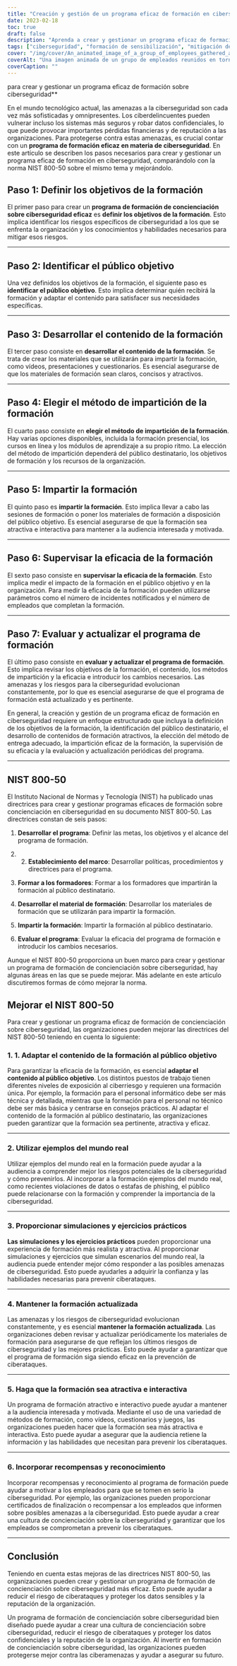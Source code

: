 ```yaml
---
title: "Creación y gestión de un programa eficaz de formación en ciberseguridad"
date: 2023-02-18
toc: true
draft: false
description: "Aprenda a crear y gestionar un programa eficaz de formación en ciberseguridad que reduzca el riesgo de ciberataques y proteja los datos confidenciales."
tags: ["ciberseguridad", "formación de sensibilización", "mitigación de riesgos", "protección de datos", "formación de empleados", "amenazas a la ciberseguridad", "riesgos de ciberseguridad", "objetivos de formación", "público destinatario", "impartición de formación", "formación interactiva", "ejemplos reales", "simulaciones", "ejercicios prácticos", "contenido de la formación", "NIST 800-50", "buenas prácticas de ciberseguridad", "cultura de la ciberseguridad", "recompensas y reconocimiento"]
cover: "/img/cover/An_animated_image_of_a_group_of_employees_gathered_around_a_whiteboard.png"
coverAlt: "Una imagen animada de un grupo de empleados reunidos en torno a un ordenador o un experto en seguridad explicando conceptos de ciberseguridad en una pizarra."
coverCaption: ""
---
```

 para crear y gestionar un programa eficaz de formación sobre ciberseguridad**

En el mundo tecnológico actual, las amenazas a la ciberseguridad son cada vez más sofisticadas y omnipresentes. Los ciberdelincuentes pueden vulnerar incluso los sistemas más seguros y robar datos confidenciales, lo que puede provocar importantes pérdidas financieras y de reputación a las organizaciones. Para protegerse contra estas amenazas, es crucial contar con un **programa de formación eficaz en materia de ciberseguridad**. En este artículo se describen los pasos necesarios para crear y gestionar un programa eficaz de formación en ciberseguridad, comparándolo con la norma NIST 800-50 sobre el mismo tema y mejorándolo.

## Paso 1: Definir los objetivos de la formación

El primer paso para crear un **programa de formación de concienciación sobre ciberseguridad eficaz** es **definir los objetivos de la formación**. Esto implica identificar los riesgos específicos de ciberseguridad a los que se enfrenta la organización y los conocimientos y habilidades necesarios para mitigar esos riesgos.

______

## Paso 2: Identificar el público objetivo

Una vez definidos los objetivos de la formación, el siguiente paso es **identificar el público objetivo**. Esto implica determinar quién recibirá la formación y adaptar el contenido para satisfacer sus necesidades específicas.

______

## Paso 3: Desarrollar el contenido de la formación

El tercer paso consiste en **desarrollar el contenido de la formación**. Se trata de crear los materiales que se utilizarán para impartir la formación, como vídeos, presentaciones y cuestionarios. Es esencial asegurarse de que los materiales de formación sean claros, concisos y atractivos.

______

## Paso 4: Elegir el método de impartición de la formación

El cuarto paso consiste en **elegir el método de impartición de la formación**. Hay varias opciones disponibles, incluida la formación presencial, los cursos en línea y los módulos de aprendizaje a su propio ritmo. La elección del método de impartición dependerá del público destinatario, los objetivos de formación y los recursos de la organización.

______

## Paso 5: Impartir la formación

El quinto paso es **impartir la formación**. Esto implica llevar a cabo las sesiones de formación o poner los materiales de formación a disposición del público objetivo. Es esencial asegurarse de que la formación sea atractiva e interactiva para mantener a la audiencia interesada y motivada.

______

## Paso 6: Supervisar la eficacia de la formación

El sexto paso consiste en **supervisar la eficacia de la formación**. Esto implica medir el impacto de la formación en el público objetivo y en la organización. Para medir la eficacia de la formación pueden utilizarse parámetros como el número de incidentes notificados y el número de empleados que completan la formación.

______

## Paso 7: Evaluar y actualizar el programa de formación

El último paso consiste en **evaluar y actualizar el programa de formación**. Esto implica revisar los objetivos de la formación, el contenido, los métodos de impartición y la eficacia e introducir los cambios necesarios. Las amenazas y los riesgos para la ciberseguridad evolucionan constantemente, por lo que es esencial asegurarse de que el programa de formación está actualizado y es pertinente.

En general, la creación y gestión de un programa eficaz de formación en ciberseguridad requiere un enfoque estructurado que incluya la definición de los objetivos de la formación, la identificación del público destinatario, el desarrollo de contenidos de formación atractivos, la elección del método de entrega adecuado, la impartición eficaz de la formación, la supervisión de su eficacia y la evaluación y actualización periódicas del programa.

______

## NIST 800-50

El Instituto Nacional de Normas y Tecnología (NIST) ha publicado unas directrices para crear y gestionar programas eficaces de formación sobre concienciación en ciberseguridad en su documento NIST 800-50. Las directrices constan de seis pasos:

1. **Desarrollar el programa**: Definir las metas, los objetivos y el alcance del programa de formación.

2. 2. **Establecimiento del marco**: Desarrollar políticas, procedimientos y directrices para el programa.

3. **Formar a los formadores**: Formar a los formadores que impartirán la formación al público destinatario.

4. **Desarrollar el material de formación**: Desarrollar los materiales de formación que se utilizarán para impartir la formación.

5. **Impartir la formación**: Impartir la formación al público destinatario.

6. **Evaluar el programa**: Evaluar la eficacia del programa de formación e introducir los cambios necesarios.

Aunque el NIST 800-50 proporciona un buen marco para crear y gestionar un programa de formación de concienciación sobre ciberseguridad, hay algunas áreas en las que se puede mejorar. Más adelante en este artículo discutiremos formas de cómo mejorar la norma.

## Mejorar el NIST 800-50

Para crear y gestionar un programa eficaz de formación de concienciación sobre ciberseguridad, las organizaciones pueden mejorar las directrices del NIST 800-50 teniendo en cuenta lo siguiente:

### 1. 1. Adaptar el contenido de la formación al público objetivo

Para garantizar la eficacia de la formación, es esencial **adaptar el contenido al público objetivo**. Los distintos puestos de trabajo tienen diferentes niveles de exposición al ciberriesgo y requieren una formación única. Por ejemplo, la formación para el personal informático debe ser más técnica y detallada, mientras que la formación para el personal no técnico debe ser más básica y centrarse en consejos prácticos. Al adaptar el contenido de la formación al público destinatario, las organizaciones pueden garantizar que la formación sea pertinente, atractiva y eficaz.

______

### 2. Utilizar ejemplos del mundo real

Utilizar ejemplos del mundo real en la formación puede ayudar a la audiencia a comprender mejor los riesgos potenciales de la ciberseguridad y cómo prevenirlos. Al incorporar a la formación ejemplos del mundo real, como recientes violaciones de datos o estafas de phishing, el público puede relacionarse con la formación y comprender la importancia de la ciberseguridad.

______

### 3. Proporcionar simulaciones y ejercicios prácticos

**Las simulaciones y los ejercicios prácticos** pueden proporcionar una experiencia de formación más realista y atractiva. Al proporcionar simulaciones y ejercicios que simulan escenarios del mundo real, la audiencia puede entender mejor cómo responder a las posibles amenazas de ciberseguridad. Esto puede ayudarles a adquirir la confianza y las habilidades necesarias para prevenir ciberataques.

______

### 4. Mantener la formación actualizada

Las amenazas y los riesgos de ciberseguridad evolucionan constantemente, y es esencial **mantener la formación actualizada**. Las organizaciones deben revisar y actualizar periódicamente los materiales de formación para asegurarse de que reflejan los últimos riesgos de ciberseguridad y las mejores prácticas. Esto puede ayudar a garantizar que el programa de formación siga siendo eficaz en la prevención de ciberataques.

______

### 5. Haga que la formación sea atractiva e interactiva

Un programa de formación atractivo e interactivo puede ayudar a mantener a la audiencia interesada y motivada. Mediante el uso de una variedad de métodos de formación, como vídeos, cuestionarios y juegos, las organizaciones pueden hacer que la formación sea más atractiva e interactiva. Esto puede ayudar a asegurar que la audiencia retiene la información y las habilidades que necesitan para prevenir los ciberataques.

______

### 6. Incorporar recompensas y reconocimiento

Incorporar recompensas y reconocimiento al programa de formación puede ayudar a motivar a los empleados para que se tomen en serio la ciberseguridad. Por ejemplo, las organizaciones pueden proporcionar certificados de finalización o recompensar a los empleados que informen sobre posibles amenazas a la ciberseguridad. Esto puede ayudar a crear una cultura de concienciación sobre la ciberseguridad y garantizar que los empleados se comprometan a prevenir los ciberataques.

______

## Conclusión

Teniendo en cuenta estas mejoras de las directrices NIST 800-50, las organizaciones pueden crear y gestionar un programa de formación de concienciación sobre ciberseguridad más eficaz. Esto puede ayudar a reducir el riesgo de ciberataques y proteger los datos sensibles y la reputación de la organización.

Un programa de formación de concienciación sobre ciberseguridad bien diseñado puede ayudar a crear una cultura de concienciación sobre ciberseguridad, reducir el riesgo de ciberataques y proteger los datos confidenciales y la reputación de la organización. Al invertir en formación de concienciación sobre ciberseguridad, las organizaciones pueden protegerse mejor contra las ciberamenazas y ayudar a asegurar su futuro.
